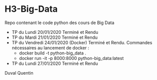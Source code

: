 # H3-Big-Data

Repo contenant le code python des cours de Big Data

- TP du Lundi 20/01/2020 Terminé et Rendu
- TP du Mardi 21/01/2020 Terminé et Rendu
- TP du Vendredi 24/01/2020 (Docker) Terminé et Rendu. Commandes nécessaires au lancement de docker :
    - docker build -t python-big_data .
    - docker run -it -p 8000:8000 python-big_data:latest
- TP du Lundi 27/01/2020 Terminé et Rendu

Duval Quentin
